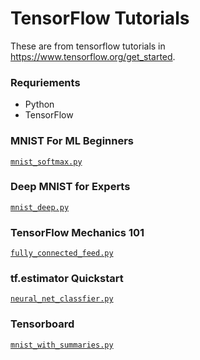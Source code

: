 # TensorFlow Tutorials

These are from tensorflow tutorials in https://www.tensorflow.org/get_started.

### Requriements

- Python
- TensorFlow

### MNIST For ML Beginners

[`mnist_softmax.py`](https://github.com/bestsuperweb/tensorflow_tutorials/blob/master/mnist_softmax.py)

### Deep MNIST for Experts

[`mnist_deep.py`](https://github.com/bestsuperweb/tensorflow_tutorials/blob/master/mnist_deep.py)

### TensorFlow Mechanics 101

[`fully_connected_feed.py`](https://github.com/bestsuperweb/tensorflow_tutorials/blob/master/fully_connected_feed.py)

### tf.estimator Quickstart

[`neural_net_classfier.py`](https://github.com/bestsuperweb/tensorflow_tutorials/blob/master/neural_net_classfier.py)

### Tensorboard 

[`mnist_with_summaries.py`](https://github.com/bestsuperweb/tensorflow_tutorials/blob/master/mnist_with_summaries.py)
